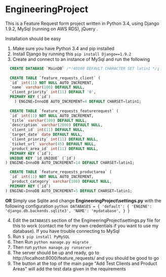 # EngineeringProject

This is a Feature Request form project written in Python 3.4, using Django 1.9.2, MySql (running on AWS RDS), jQuery .

Installation should be easy

1. Make sure you have Python 3.4 and pip installed
2. Install Django by running this ```pip install Django==1.9.2```
3. Create and connect to an instance of MySql and run the following
  ```SQL
    CREATE DATABASE `MainDB` /*!40100 DEFAULT CHARACTER SET latin1 */;
    
    CREATE TABLE `feature_requests_client` (
    `id` int(11) NOT NULL AUTO_INCREMENT,
    `name` varchar(100) DEFAULT NULL,
    `client_priority` int(11) DEFAULT '0',
    PRIMARY KEY (`id`)
      ) ENGINE=InnoDB AUTO_INCREMENT=4 DEFAULT CHARSET=latin1;
    
    CREATE TABLE `feature_requests_featurerequest` (
    `id` int(11) NOT NULL AUTO_INCREMENT,
    `title` varchar(100) DEFAULT NULL,
    `description` varchar(2000) DEFAULT NULL,
    `client_id` int(11) DEFAULT NULL,
    `target_date` date DEFAULT NULL,
    `client_priority` int(11) DEFAULT NULL,
    `ticket_url` varchar(45) DEFAULT NULL,
    `product_area_id` int(11) DEFAULT NULL,
    PRIMARY KEY (`id`),
    UNIQUE KEY `id_UNIQUE` (`id`)
  ) ENGINE=InnoDB AUTO_INCREMENT=14 DEFAULT CHARSET=latin1;

    CREATE TABLE `feature_requests_productarea` (
    `id` int(11) NOT NULL AUTO_INCREMENT,
    `product_category` varchar(100) DEFAULT NULL,
    PRIMARY KEY (`id`)
  ) ENGINE=InnoDB AUTO_INCREMENT=5 DEFAULT CHARSET=latin1;
  ```

  **OR** Simply use Sqlite and change __EngineeringProject\settings.py__ with the following configuration
    ```python
    DATABASES = {
    'default': {
        'ENGINE': 'django.db.backends.sqlite3',
        'NAME': 'mydatabase',
        }
    }
    ```

4. Edit the ```DATABASES``` section of the EngineeringProject\settings.py file for this to work (contact me for my own credentials if you want to use my database). If you have trouble connecting to MySql 
5. Run ```$ pip install PyMySQL```
6. Then Run ```python manage.py migrate```
7. Then run ```python manage.py runserver```
8. The server should be up and ready, go to http://localhost:8000/feature_requests/ and you should be good to go
9. The button at the top of the main page "Add Test Clients and Product Areas" will add the test data given in the requirements
